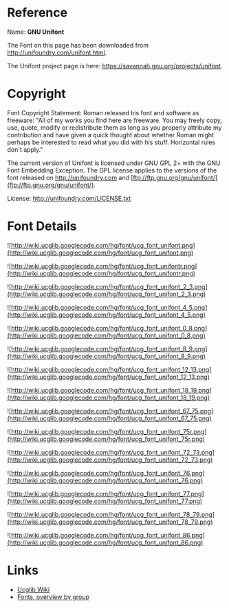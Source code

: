 


# Reference #

Name: **GNU Unifont**

The Font on this page has been downloaded from http://unifoundry.com/unifont.html.

The Unifont project page is here: https://savannah.gnu.org/projects/unifont.

# Copyright #

Font Copyright Statement:
Roman released his font and software as freeware: "All of my works you find here
are freeware. You may freely copy, use, quote, modify or redistribute them as long
as you properly attribute my contribution and have given a quick thought about
whether Roman might perhaps be interested to read what you did with his stuff.
Horizontal rules don't apply."

The current version of Unifont is licensed under GNU GPL 2+ with the GNU Font Embedding Exception. The GPL license applies to the versions of the font released on http://unifoundry.com and [ftp://ftp.gnu.org/gnu/unifont/](ftp://ftp.gnu.org/gnu/unifont/).

License: http://unifoundry.com/LICENSE.txt




# Font Details #

![http://wiki.ucglib.googlecode.com/hg/font/ucg_font_unifont.png](http://wiki.ucglib.googlecode.com/hg/font/ucg_font_unifont.png)

![http://wiki.ucglib.googlecode.com/hg/font/ucg_font_unifontr.png](http://wiki.ucglib.googlecode.com/hg/font/ucg_font_unifontr.png)

![http://wiki.ucglib.googlecode.com/hg/font/ucg_font_unifont_2_3.png](http://wiki.ucglib.googlecode.com/hg/font/ucg_font_unifont_2_3.png)

![http://wiki.ucglib.googlecode.com/hg/font/ucg_font_unifont_4_5.png](http://wiki.ucglib.googlecode.com/hg/font/ucg_font_unifont_4_5.png)

![http://wiki.ucglib.googlecode.com/hg/font/ucg_font_unifont_0_8.png](http://wiki.ucglib.googlecode.com/hg/font/ucg_font_unifont_0_8.png)

![http://wiki.ucglib.googlecode.com/hg/font/ucg_font_unifont_8_9.png](http://wiki.ucglib.googlecode.com/hg/font/ucg_font_unifont_8_9.png)

![http://wiki.ucglib.googlecode.com/hg/font/ucg_font_unifont_12_13.png](http://wiki.ucglib.googlecode.com/hg/font/ucg_font_unifont_12_13.png)

![http://wiki.ucglib.googlecode.com/hg/font/ucg_font_unifont_18_19.png](http://wiki.ucglib.googlecode.com/hg/font/ucg_font_unifont_18_19.png)

![http://wiki.ucglib.googlecode.com/hg/font/ucg_font_unifont_67_75.png](http://wiki.ucglib.googlecode.com/hg/font/ucg_font_unifont_67_75.png)

![http://wiki.ucglib.googlecode.com/hg/font/ucg_font_unifont_75r.png](http://wiki.ucglib.googlecode.com/hg/font/ucg_font_unifont_75r.png)

![http://wiki.ucglib.googlecode.com/hg/font/ucg_font_unifont_72_73.png](http://wiki.ucglib.googlecode.com/hg/font/ucg_font_unifont_72_73.png)

![http://wiki.ucglib.googlecode.com/hg/font/ucg_font_unifont_76.png](http://wiki.ucglib.googlecode.com/hg/font/ucg_font_unifont_76.png)

![http://wiki.ucglib.googlecode.com/hg/font/ucg_font_unifont_77.png](http://wiki.ucglib.googlecode.com/hg/font/ucg_font_unifont_77.png)

![http://wiki.ucglib.googlecode.com/hg/font/ucg_font_unifont_78_79.png](http://wiki.ucglib.googlecode.com/hg/font/ucg_font_unifont_78_79.png)

![http://wiki.ucglib.googlecode.com/hg/font/ucg_font_unifont_86.png](http://wiki.ucglib.googlecode.com/hg/font/ucg_font_unifont_86.png)

# Links #
  * [Ucglib Wiki](ucglib.md)
  * [Fonts, overview by group](fontgroup.md)